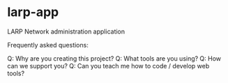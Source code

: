 # larp-app
LARP Network administration application

Frequently asked questions:

Q: Why are you creating this project?
Q: What tools are you using?
Q: How can we support you?
Q: Can you teach me how to code / develop web tools?